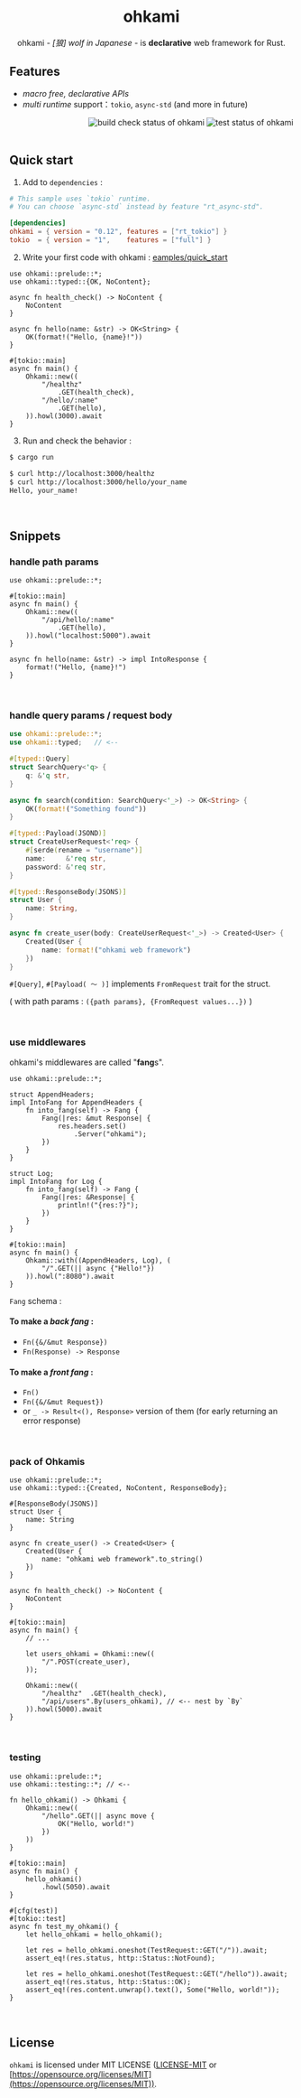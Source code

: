 <div align="center">
    <h1>ohkami</h1>
    ohkami <em>- [狼] wolf in Japanese -</em> is <strong>declarative</strong> web framework for Rust.
</div>

## Features
- *macro free, declarative APIs*
- *multi runtime* support：`tokio`, `async-std` (and more in future)

<div align="right">
    <img alt="build check status of ohkami" src="https://github.com/kana-rus/ohkami/actions/workflows/check.yml/badge.svg"/>
    <img alt="test status of ohkami" src="https://github.com/kana-rus/ohkami/actions/workflows/test.yml/badge.svg"/>
</div>

<br/>

## Quick start
1. Add to `dependencies` :

```toml
# This sample uses `tokio` runtime.
# You can choose `async-std` instead by feature "rt_async-std".

[dependencies]
ohkami = { version = "0.12", features = ["rt_tokio"] }
tokio  = { version = "1",    features = ["full"] }
```

2. Write your first code with ohkami : [eamples/quick_start](https://github.com/kana-rus/ohkami/blob/main/examples/quick_start/src/main.rs)

```rust,no_run
use ohkami::prelude::*;
use ohkami::typed::{OK, NoContent};

async fn health_check() -> NoContent {
    NoContent
}

async fn hello(name: &str) -> OK<String> {
    OK(format!("Hello, {name}!"))
}

#[tokio::main]
async fn main() {
    Ohkami::new((
        "/healthz"
            .GET(health_check),
        "/hello/:name"
            .GET(hello),
    )).howl(3000).await
}
```

3. Run and check the behavior :

```sh
$ cargo run
```
```sh
$ curl http://localhost:3000/healthz
$ curl http://localhost:3000/hello/your_name
Hello, your_name!
```

<br/>

## Snippets

### handle path params
```rust,no_run
use ohkami::prelude::*;

#[tokio::main]
async fn main() {
    Ohkami::new((
        "/api/hello/:name"
            .GET(hello),
    )).howl("localhost:5000").await
}

async fn hello(name: &str) -> impl IntoResponse {
    format!("Hello, {name}!")
}
```

<br/>

### handle query params / request body
```rust
use ohkami::prelude::*;
use ohkami::typed;   // <--

#[typed::Query]
struct SearchQuery<'q> {
    q: &'q str,
}

async fn search(condition: SearchQuery<'_>) -> OK<String> {
    OK(format!("Something found"))
}

#[typed::Payload(JSOND)]
struct CreateUserRequest<'req> {
    #[serde(rename = "username")]
    name:     &'req str,
    password: &'req str,
}

#[typed::ResponseBody(JSONS)]
struct User {
    name: String,
}

async fn create_user(body: CreateUserRequest<'_>) -> Created<User> {
    Created(User {
        name: format!("ohkami web framework")
    })
}
```
`#[Query]`, `#[Payload( 〜 )]` implements `FromRequest` trait for the struct.

( with path params : `({path params}, {FromRequest values...})` )

<br/>

### use middlewares
ohkami's middlewares are called "**fang**s".

```rust,no_run
use ohkami::prelude::*;

struct AppendHeaders;
impl IntoFang for AppendHeaders {
    fn into_fang(self) -> Fang {
        Fang(|res: &mut Response| {
            res.headers.set()
                .Server("ohkami");
        })
    }
}

struct Log;
impl IntoFang for Log {
    fn into_fang(self) -> Fang {
        Fang(|res: &Response| {
            println!("{res:?}");
        })
    }
}

#[tokio::main]
async fn main() {
    Ohkami::with((AppendHeaders, Log), (
        "/".GET(|| async {"Hello!"})
    )).howl(":8080").await
}

```
`Fang` schema :

#### To make a *back fang* :
- `Fn({&/&mut Response})`
- `Fn(Response) -> Response`

#### To make a *front fang* :
- `Fn()`
- `Fn({&/&mut Request})`
- or `_ -> Result<(), Response>` version of them (for early returning an error response)

<br/>

### pack of Ohkamis
```rust,no_run
use ohkami::prelude::*;
use ohkami::typed::{Created, NoContent, ResponseBody};

#[ResponseBody(JSONS)]
struct User {
    name: String
}

async fn create_user() -> Created<User> {
    Created(User {
        name: "ohkami web framework".to_string()
    })
}

async fn health_check() -> NoContent {
    NoContent
}

#[tokio::main]
async fn main() {
    // ...

    let users_ohkami = Ohkami::new((
        "/".POST(create_user),
    ));

    Ohkami::new((
        "/healthz"  .GET(health_check),
        "/api/users".By(users_ohkami), // <-- nest by `By`
    )).howl(5000).await
}
```

<br/>

### testing
```rust,no_run
use ohkami::prelude::*;
use ohkami::testing::*; // <--

fn hello_ohkami() -> Ohkami {
    Ohkami::new((
        "/hello".GET(|| async move {
            OK("Hello, world!")
        })
    ))
}

#[tokio::main]
async fn main() {
    hello_ohkami()
        .howl(5050).await
}

#[cfg(test)]
#[tokio::test]
async fn test_my_ohkami() {
    let hello_ohkami = hello_ohkami();

    let res = hello_ohkami.oneshot(TestRequest::GET("/")).await;
    assert_eq!(res.status, http::Status::NotFound);

    let res = hello_ohkami.oneshot(TestRequest::GET("/hello")).await;
    assert_eq!(res.status, http::Status::OK);
    assert_eq!(res.content.unwrap().text(), Some("Hello, world!"));
}
```

<br/>

## License
`ohkami` is licensed under MIT LICENSE ([LICENSE-MIT](https://github.com/kana-rus/ohkami/blob/main/LICENSE-MIT) or [https://opensource.org/licenses/MIT](https://opensource.org/licenses/MIT)).
